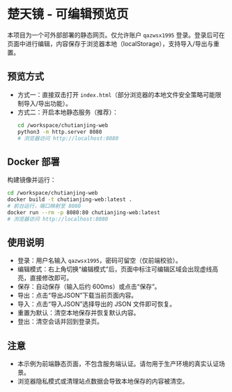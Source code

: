 # 楚天镜 - 可编辑预览页

本项目为一个可外部部署的静态网页。仅允许账户 `qazwsx1995` 登录。登录后可在页面中进行编辑，内容保存于浏览器本地（localStorage），支持导入/导出与重置。

## 预览方式
- 方式一：直接双击打开 `index.html`（部分浏览器的本地文件安全策略可能限制导入/导出功能）。
- 方式二：开启本地静态服务（推荐）：
  ```bash
  cd /workspace/chutianjing-web
  python3 -m http.server 8080
  # 浏览器访问 http://localhost:8080
  ```

## Docker 部署
构建镜像并运行：
```bash
cd /workspace/chutianjing-web
docker build -t chutianjing-web:latest .
# 前台运行，端口映射至 8080
docker run --rm -p 8080:80 chutianjing-web:latest
# 浏览器访问 http://localhost:8080
```

## 使用说明
- 登录：用户名输入 `qazwsx1995`，密码可留空（仅前端校验）。
- 编辑模式：右上角切换“编辑模式”后，页面中标注可编辑区域会出现虚线高亮，直接修改即可。
- 保存：自动保存（输入后约 600ms）或点击“保存”。
- 导出：点击“导出JSON”下载当前页面内容。
- 导入：点击“导入JSON”选择导出的 JSON 文件即可恢复。
- 重置为默认：清空本地保存并恢复默认内容。
- 登出：清空会话并回到登录页。

## 注意
- 本示例为前端静态页面，不包含服务端认证。请勿用于生产环境的真实认证场景。
- 浏览器隐私模式或清理站点数据会导致本地保存的内容被清空。
